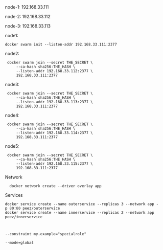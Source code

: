 node-1: 192.168.33.111

node-2: 192.168.33.112

node-3: 192.168.33.113

node1:

    docker swarm init --listen-addr 192.168.33.111:2377




node2:
 
     docker swarm join --secret THE_SECRET \
         --ca-hash sha256:THE_HASH \
         --listen-addr 192.168.33.112:2377 \
         192.168.33.111:2377
         
node3:
 
     docker swarm join --secret THE_SECRET \
         --ca-hash sha256:THE_HASH \
         --listen-addr 192.168.33.113:2377 \
         192.168.33.111:2377
         
node4:
 
     docker swarm join --secret THE_SECRET \
         --ca-hash sha256:THE_HASH \
         --listen-addr 192.168.33.114:2377 \
         192.168.33.111:2377
         
         
node5:
 
     docker swarm join --secret THE_SECRET \
         --ca-hash sha256:THE_HASH \
         --listen-addr 192.168.33.115:2377 \
         192.168.33.111:2377


Network

      docker network create --driver overlay app




Services

    docker service create --name outerservice --replicas 3 --network app -p 80:80 peez/outerservice
    docker service create --name innerservice --replicas 2 --network app peez/innerservice



    --constraint my.example="specialrole"

    --mode=global 